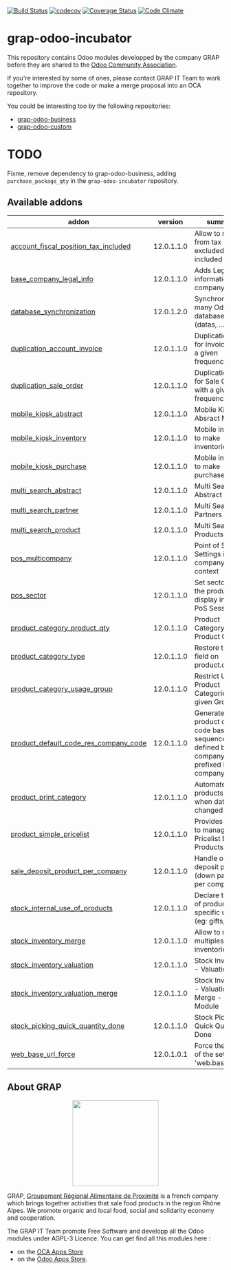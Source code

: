 [![Build Status](https://travis-ci.org/grap/grap-odoo-incubator.svg?branch=12.0)](https://travis-ci.org/grap/grap-odoo-incubator?branch=12.0)
[![codecov](https://codecov.io/gh/grap/grap-odoo-incubator/branch/12.0/graph/badge.svg)](https://codecov.io/gh/grap/grap-odoo-incubator)
[![Coverage Status](https://coveralls.io/repos/github/grap/grap-odoo-incubator/badge.svg?branch=12.0)](https://coveralls.io/github/grap/grap-odoo-incubator?branch=12.0)
[![Code Climate](https://codeclimate.com/github/grap/grap-odoo-incubator/badges/gpa.svg)](https://codeclimate.com/github/grap/grap-odoo-incubator)


# grap-odoo-incubator

This repository contains Odoo modules developped by the company GRAP before
they are shared to the
[Odoo Community Association](https://odoo-community.org/).

If you're interested by some of ones, please contact GRAP IT Team to work
together to improve the code or make a merge proposal into an OCA repository.

You could be interesting too by the following repositories:

* [grap-odoo-business](https://github.com/grap/grap-odoo-business)
* [grap-odoo-custom](https://github.com/grap/grap-odoo-custom)

# TODO

Fixme, remove dependency to grap-odoo-business, adding ``purchase_package_qty`` in the ``grap-odoo-incubator`` repository.

[//]: # (addons)

Available addons
----------------
addon | version | summary
--- | --- | ---
[account_fiscal_position_tax_included](account_fiscal_position_tax_included/) | 12.0.1.1.0 | Allow to map from tax excluded to tax included
[base_company_legal_info](base_company_legal_info/) | 12.0.1.1.0 | Adds Legal informations on company model
[database_synchronization](database_synchronization/) | 12.0.1.2.0 | Synchronize many Odoo databases (datas, ...)
[duplication_account_invoice](duplication_account_invoice/) | 12.0.1.1.0 | Duplication Tools for Invoices with a given frequency
[duplication_sale_order](duplication_sale_order/) | 12.0.1.1.0 | Duplication Tools for Sale Orders with a given frequency
[mobile_kiosk_abstract](mobile_kiosk_abstract/) | 12.0.1.1.0 | Mobile Kiosk Absract Module
[mobile_kiosk_inventory](mobile_kiosk_inventory/) | 12.0.1.1.0 | Mobile interface to make inventories
[mobile_kiosk_purchase](mobile_kiosk_purchase/) | 12.0.1.1.0 | Mobile interface to make purchases
[multi_search_abstract](multi_search_abstract/) | 12.0.1.1.0 | Multi Search - Abstract
[multi_search_partner](multi_search_partner/) | 12.0.1.1.0 | Multi Search - Partners
[multi_search_product](multi_search_product/) | 12.0.1.1.0 | Multi Search - Products
[pos_multicompany](pos_multicompany/) | 12.0.1.1.0 | Point of Sale Settings in Multi company context
[pos_sector](pos_sector/) | 12.0.1.1.0 | Set sectors to the products and display in given PoS Sessions
[product_category_product_qty](product_category_product_qty/) | 12.0.1.1.0 | Product Category - Product Quantity
[product_category_type](product_category_type/) | 12.0.1.1.0 | Restore type field on product.category
[product_category_usage_group](product_category_usage_group/) | 12.0.1.1.0 | Restrict Usage of Product Categories to a given Group
[product_default_code_res_company_code](product_default_code_res_company_code/) | 12.0.1.1.0 | Generate product default code based on sequence defined by company, prefixed by company code
[product_print_category](product_print_category/) | 12.0.1.1.0 | Automate products print, when data has changed
[product_simple_pricelist](product_simple_pricelist/) | 12.0.1.1.0 | Provides Wizard to manage easily Pricelist By Products
[sale_deposit_product_per_company](sale_deposit_product_per_company/) | 12.0.1.1.0 | Handle one deposit product (down payment) per company
[stock_internal_use_of_products](stock_internal_use_of_products/) | 12.0.1.1.0 | Declare the use of products for specific uses (eg: gifts,...)
[stock_inventory_merge](stock_inventory_merge/) | 12.0.1.1.0 | Allow to merge multiples partial inventories
[stock_inventory_valuation](stock_inventory_valuation/) | 12.0.1.1.0 | Stock Inventory - Valuation
[stock_inventory_valuation_merge](stock_inventory_valuation_merge/) | 12.0.1.1.0 | Stock Inventory - Valuation - Merge - Glue Module
[stock_picking_quick_quantity_done](stock_picking_quick_quantity_done/) | 12.0.1.1.0 | Stock Picking Quick Quantity Done
[web_base_url_force](web_base_url_force/) | 12.0.1.0.1 | Force the value of the setting 'web.base.url'

[//]: # (end addons)

## About GRAP

<p align="center">
   <img src="http://www.grap.coop/wp-content/uploads/2016/11/GRAP.png" width="200"/>
</p>

GRAP, [Groupement Régional Alimentaire de Proximité](http://www.grap.coop) is a
french company which brings together activities that sale food products in the
region Rhône Alpes. We promote organic and local food, social and solidarity
economy and cooperation.

The GRAP IT Team promote Free Software and developp all the Odoo modules under
AGPL-3 Licence. You can get find all this modules here :
* on the [OCA Apps Store](https://odoo-community.org/shop?&search=GRAP)
* on the [Odoo Apps Store](https://www.odoo.com/apps/modules/browse?author=GRAP).
